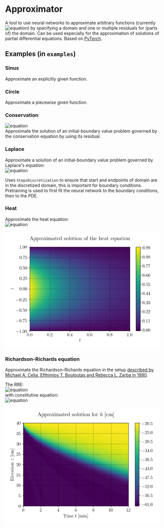 # Approximator

A tool to use neural networks to approximate arbitrary functions (currently ![equation](https://render.githubusercontent.com/render/math?math=%5Cmathbb%7BR%7D%5E2%20%5Cto%20%5Cmathbb%7BR%7D)) by specifying a domain and one or multiple residuals for (parts of) the domain.
Can be used especially for the approximation of solutions of partial differential equations.
Based on [PyTorch](https://github.com/pytorch/pytorch).

## Examples (in `examples`)
### Sinus
Approximate an explicitly given function.

### Circle
Approximate a piecewise given function.

### Conservation
![equation](https://render.githubusercontent.com/render/math?math=x%20%5Ccdot%20%5Cfrac%7B%5Cpartial%20u%7D%7B%5Cpartial%20x%7D%20&plus;%20%5Cfrac%7B%5Cpartial%20u%7D%7B%5Cpartial%20y%7D%20%3D%20x%20%5Ccdot%20y)  
Approximate the solution of an initial-boundary value problem governed by the conservation equation by using its residual.

### Laplace
Approximate a solution of an initial-boundary value problem governed by Laplace's equation:    
![equation](https://render.githubusercontent.com/render/math?math=%7B%5Cdisplaystyle%20%5Cnabla%20%5E%7B2%7Du%3D%7B%5Cfrac%20%7B%5Cpartial%20%5E%7B2%7Du%7D%7B%5Cpartial%20x%5E%7B2%7D%7D%7D&plus;%7B%5Cfrac%20%7B%5Cpartial%20%5E%7B2%7Du%7D%7B%5Cpartial%20y%5E%7B2%7D%7D%7D%3D0%7D)

Uses `StepsDiscretization` to ensure that start and endpoints of domain are in the discretized domain, this is important for boundary conditions.
Pretraining is used to first fit the neural network to the boundary conditions, then to the PDE.

### Heat
Approximate the heat equation:  
![equation](https://render.githubusercontent.com/render/math?math=%7B%5Cdisplaystyle%20%7B%5Cfrac%20%7B%5Cpartial%20u%7D%7B%5Cpartial%20t%7D%7D%3D%5Calpha%20%5Cleft%28%7B%5Cfrac%20%7B%5Cpartial%20%5E%7B2%7Du%7D%7B%5Cpartial%20x%5E%7B2%7D%7D%7D&plus;%7B%5Cfrac%20%7B%5Cpartial%20%5E%7B2%7Du%7D%7B%5Cpartial%20y%5E%7B2%7D%7D%7D%5Cright%29%7D)

![Heat equation approximation](examples/heat/results-thesis/example-run/figs/plt_Approximated_solution_of_the_heat_equation.png)

### Richardson-Richards equation
Approximate the Richardson-Richards equation in the setup [described by Michael A. Celia, Efthimios T. Bouloutas and Rebecca L. Zarba in 1990](https://doi.org/10.1029/WR026i007p01483).

The RRE:  
![equation](https://render.githubusercontent.com/render/math?math=%5Cfrac%7B%5Cpartial%20%5CTheta%7D%7B%5Cpartial%20t%7D%20-%20%5Cfrac%7B%5Cpartial%7D%7B%5Cpartial%20z%7D%20%5Cleft%28%20D%28%5CTheta%29%29%20%5Cfrac%7B%5Cpartial%20%5CTheta%7D%7B%5Cpartial%20z%7D%20%5Cright%29%20-%20%5Cfrac%7B%5Cpartial%7D%7B%5Cpartial%20z%7D%20K%28%5CTheta%29%20%3D%200)  
with constitutive equation:  
![equation](https://render.githubusercontent.com/render/math?math=%5Cbegin%7Balign*%7D%20%5CTheta%28h%29%20%26%3D%20%5Cfrac%7B%5Calpha%20%5Cleft%28%20%5CTheta_s%20-%20%5CTheta_r%20%5Cright%29%7D%7B%5Calpha%20&plus;%20%7Ch%7C%5E%5Cbeta%7D%20&plus;%20%5CTheta_r%20%5C%5C%20K%28h%29%20%26%3D%20K_s%20%5Cfrac%7BA%7D%7BA%20&plus;%20%7Ch%7C%5E%5Cgamma%7D%20%5Cend%7Balign*%7D)

![RRE approximation](examples/richards/results-thesis/example-run/figs/2021-03-19-21-23-53-510723/plt_Approximated_solution_for_h_cm.png)
